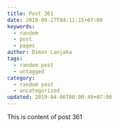 ```yaml
---
title: Post 361
date: 2019-09-27T04:11:15+07:00
keywords:
  - random
  - post
  - pages
author: Dimas Lanjaka
tags:
  - random post
  - untagged
category:
  - random post
  - uncategorized
updated: 2019-04-06T08:00:49+07:00
---
```

This is content of post 361
